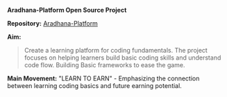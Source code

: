 **Aradhana-Platform Open Source Project**

**Repository:** [Aradhana-Platform](https://github.com/bijay9800/Aradhana-Platform)

**Aim:** 
> Create a learning platform for coding fundamentals. The project focuses on helping learners build basic coding skills and understand code flow.
> Building Basic frameworks to ease the game.

**Main Movement:** "LEARN TO EARN" - Emphasizing the connection between learning coding basics and future earning potential.
